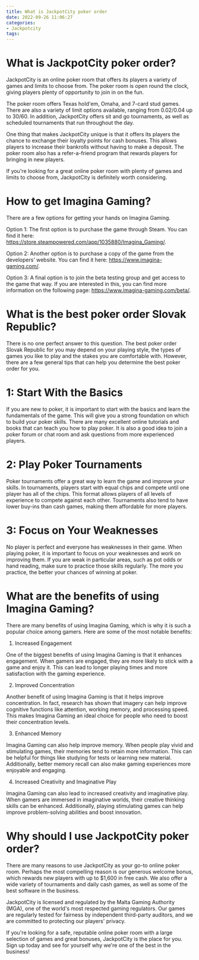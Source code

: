 ```yaml
---
title: What is JackpotCity poker order 
date: 2022-09-26 11:06:27
categories:
- Jackpotcity
tags:
---
```



#  What is JackpotCity poker order? 

JackpotCity is an online poker room that offers its players a variety of games and limits to choose from. The poker room is open round the clock, giving players plenty of opportunity to join in on the fun.

The poker room offers Texas hold'em, Omaha, and 7-card stud games. There are also a variety of limit options available, ranging from $0.02/$0.04 up to $30/$60. In addition, JackpotCity offers sit and go tournaments, as well as scheduled tournaments that run throughout the day.

One thing that makes JackpotCity unique is that it offers its players the chance to exchange their loyalty points for cash bonuses. This allows players to increase their bankrolls without having to make a deposit. The poker room also has a refer-a-friend program that rewards players for bringing in new players.

If you're looking for a great online poker room with plenty of games and limits to choose from, JackpotCity is definitely worth considering.

#  How to get Imagina Gaming? 

There are a few options for getting your hands on Imagina Gaming. 

Option 1: The first option is to purchase the game through Steam. You can find it here: https://store.steampowered.com/app/1035880/Imagina_Gaming/.

Option 2: Another option is to purchase a copy of the game from the developers’ website. You can find it here: https://www.imagina-gaming.com/.

Option 3: A final option is to join the beta testing group and get access to the game that way. If you are interested in this, you can find more information on the following page: https://www.imagina-gaming.com/beta/.

#  What is the best poker order Slovak Republic?

There is no one perfect answer to this question. The best poker order Slovak Republic for you may depend on your playing style, the types of games you like to play and the stakes you are comfortable with. However, there are a few general tips that can help you determine the best poker order for you.

# 1: Start With the Basics

If you are new to poker, it is important to start with the basics and learn the fundamentals of the game. This will give you a strong foundation on which to build your poker skills. There are many excellent online tutorials and books that can teach you how to play poker. It is also a good idea to join a poker forum or chat room and ask questions from more experienced players.

# 2: Play Poker Tournaments

Poker tournaments offer a great way to learn the game and improve your skills. In tournaments, players start with equal chips and compete until one player has all of the chips. This format allows players of all levels of experience to compete against each other. Tournaments also tend to have lower buy-ins than cash games, making them affordable for more players.

# 3: Focus on Your Weaknesses

No player is perfect and everyone has weaknesses in their game. When playing poker, it is important to focus on your weaknesses and work on improving them. If you are weak in particular areas, such as pot odds or hand reading, make sure to practice those skills regularly. The more you practice, the better your chances of winning at poker.

#  What are the benefits of using Imagina Gaming? 

There are many benefits of using Imagina Gaming, which is why it is such a popular choice among gamers. Here are some of the most notable benefits:

1. Increased Engagement

One of the biggest benefits of using Imagina Gaming is that it enhances engagement. When gamers are engaged, they are more likely to stick with a game and enjoy it. This can lead to longer playing times and more satisfaction with the gaming experience.

2. Improved Concentration

Another benefit of using Imagina Gaming is that it helps improve concentration. In fact, research has shown that imagery can help improve cognitive functions like attention, working memory, and processing speed. This makes Imagina Gaming an ideal choice for people who need to boost their concentration levels.

3. Enhanced Memory

Imagina Gaming can also help improve memory. When people play vivid and stimulating games, their memories tend to retain more information. This can be helpful for things like studying for tests or learning new material. Additionally, better memory recall can also make gaming experiences more enjoyable and engaging.

4. Increased Creativity and Imaginative Play

Imagina Gaming can also lead to increased creativity and imaginative play. When gamers are immersed in imaginative worlds, their creative thinking skills can be enhanced. Additionally, playing stimulating games can help improve problem-solving abilities and boost innovation.

#  Why should I use JackpotCity poker order?

There are many reasons to use JackpotCity as your go-to online poker room. Perhaps the most compelling reason is our generous welcome bonus, which rewards new players with up to $1,600 in free cash. We also offer a wide variety of tournaments and daily cash games, as well as some of the best software in the business.

JackpotCity is licensed and regulated by the Malta Gaming Authority (MGA), one of the world's most respected gaming regulators. Our games are regularly tested for fairness by independent third-party auditors, and we are committed to protecting our players' privacy.

If you're looking for a safe, reputable online poker room with a large selection of games and great bonuses, JackpotCity is the place for you. Sign up today and see for yourself why we're one of the best in the business!